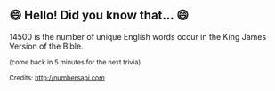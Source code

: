 ## 😄 Hello! Did you know that... 😄
14500 is the number of unique English words occur in the King James Version of the Bible.

<sup>(come back in 5 minutes for the next trivia)</sup>


<sup>Credits: http://numbersapi.com</sup>

